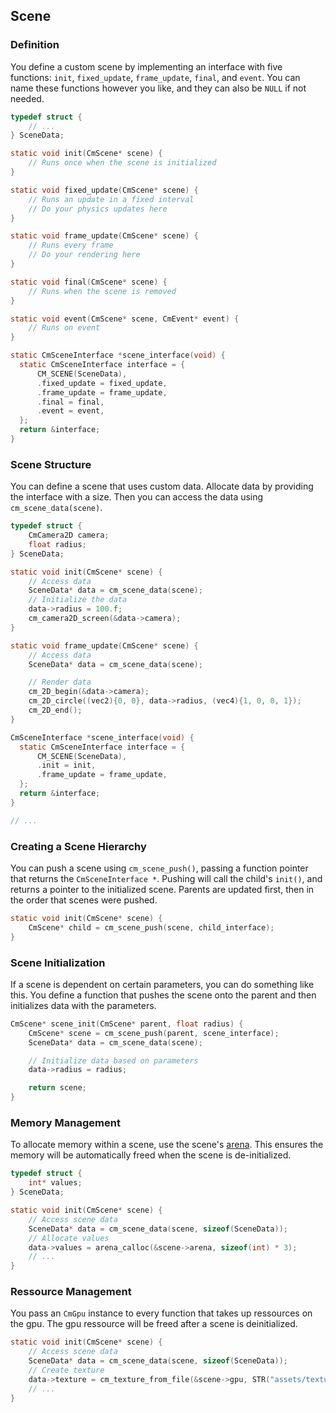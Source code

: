 
## Scene 

### Definition

You define a custom scene by implementing an interface with five functions: `init`, `fixed_update`, `frame_update`, `final`, and `event`. 
You can name these functions however you like, and they can also be `NULL` if not needed. 

```c
typedef struct {
    // ...
} SceneData;

static void init(CmScene* scene) {
    // Runs once when the scene is initialized
}

static void fixed_update(CmScene* scene) {
    // Runs an update in a fixed interval
    // Do your physics updates here
}

static void frame_update(CmScene* scene) {
    // Runs every frame
    // Do your rendering here
}

static void final(CmScene* scene) {
    // Runs when the scene is removed
}

static void event(CmScene* scene, CmEvent* event) {
    // Runs on event
}

static CmSceneInterface *scene_interface(void) {
  static CmSceneInterface interface = {
      CM_SCENE(SceneData),
      .fixed_update = fixed_update,
      .frame_update = frame_update,
      .final = final,
      .event = event,
  };
  return &interface;
}
```

### Scene Structure

You can define a scene that uses custom data. Allocate data by providing the interface with a size. 
Then you can access the data using `cm_scene_data(scene)`.

```c
typedef struct {
    CmCamera2D camera;
    float radius;
} SceneData;

static void init(CmScene* scene) {
    // Access data
    SceneData* data = cm_scene_data(scene);
    // Initialize the data
    data->radius = 100.f;
    cm_camera2D_screen(&data->camera);
}

static void frame_update(CmScene* scene) {
    // Access data
    SceneData* data = cm_scene_data(scene);

    // Render data
    cm_2D_begin(&data->camera);
    cm_2D_circle((vec2){0, 0}, data->radius, (vec4){1, 0, 0, 1});
    cm_2D_end();
}

CmSceneInterface *scene_interface(void) {
  static CmSceneInterface interface = {
      CM_SCENE(SceneData),
      .init = init,
      .frame_update = frame_update,
  };
  return &interface;
}

// ...
```

### Creating a Scene Hierarchy

You can push a scene using `cm_scene_push()`, passing a function pointer that returns the `CmSceneInterface *`. 
Pushing will call the child's `init()`, and returns a pointer to the initialized scene. 
Parents are updated first, then in the order that scenes were pushed.

```c
static void init(CmScene* scene) {
    CmScene* child = cm_scene_push(scene, child_interface);
}
```

### Scene Initialization

If a scene is dependent on certain parameters, you can do something like this. 
You define a function that pushes the scene onto the parent and then initializes data with the parameters.

```c
CmScene* scene_init(CmScene* parent, float radius) {
    CmScene* scene = cm_scene_push(parent, scene_interface);
    SceneData* data = cm_scene_data(scene);

    // Initialize data based on parameters
    data->radius = radius;

    return scene;
}
```

### Memory Management

To allocate memory within a scene, use the scene's [arena](https://github.com/Code-Nycticebus/cebus#arenah). 
This ensures the memory will be automatically freed when the scene is de-initialized.

```c
typedef struct {
    int* values;
} SceneData;

static void init(CmScene* scene) {
    // Access scene data
    SceneData* data = cm_scene_data(scene, sizeof(SceneData));
    // Allocate values
    data->values = arena_calloc(&scene->arena, sizeof(int) * 3);
    // ...
}
```

### Ressource Management

You pass an `CmGpu` instance to every function that takes up ressources on the gpu. The gpu ressource will be freed after a scene is deinitialized.

```c
static void init(CmScene* scene) {
    // Access scene data
    SceneData* data = cm_scene_data(scene, sizeof(SceneData));
    // Create texture
    data->texture = cm_texture_from_file(&scene->gpu, STR("assets/texture.png"), ErrPanic);
    // ...
}
```

